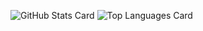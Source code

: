 ![GitHub Stats Card](https://github-readme-stats.vercel.app/api?username=kara9renai&count_private=true)
![Top Languages Card](https://github-readme-stats.vercel.app/api/top-langs/?username=kara9renai)
<!--
**kara9renai/kara9renai** is a ✨ _special_ ✨ repository because its `README.md` (this file) appears on your GitHub profile.

Here are some ideas to get you started:

- 🔭 I’m currently working on ...
- 🌱 I’m currently learning ...
- 👯 I’m looking to collaborate on ...
- 🤔 I’m looking for help with ...
- 💬 Ask me about ...
- 📫 How to reach me: ...
- 😄 Pronouns: ...
- ⚡ Fun fact: ...
-->
